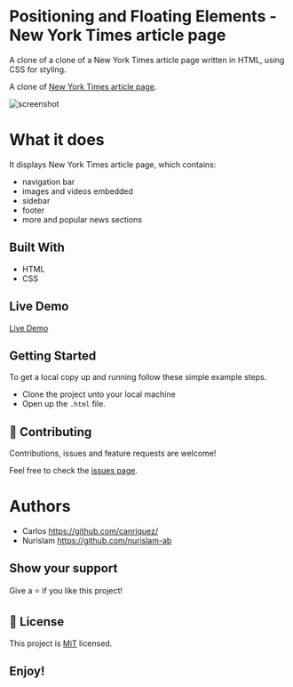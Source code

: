 # Positioning and Floating Elements - New York Times article page

 A clone of a clone of a New York Times article page written in HTML, using CSS for styling.

A clone of [New York Times article page](https://www.nytimes.com/2014/03/18/science/space/detection-of-waves-in-space-buttresses-landmark-theory-of-big-bang.html).

![screenshot](https://github.com/nurislam-ab/positioning_and_floating_elements/blob/features_branch/screenshot.jpg)
			

# What it does

It displays New York Times article page, which contains:
- navigation bar
- images and videos embedded
- sidebar
- footer
- more and popular news sections


## Built With

- HTML
- CSS


## Live Demo

[Live Demo](https://nurislam-ab.github.io/positioning_and_floating_elements/index.html)

## Getting Started

To get a local copy up and running follow these simple example steps.
- Clone the project unto your local machine
- Open up the `.html` file.

## 🤝 Contributing

Contributions, issues and feature requests are welcome!

Feel free to check the [issues page](https://github.com/nurislam-ab/positioning_and_floating_elements/issues).

# Authors   

* Carlos https://github.com/canriquez/
* Nurislam https://github.com/nurislam-ab

## Show your support

Give a ⭐️ if you like this project!

## 📝 License

This project is [MiT](lic.url) licensed.

## Enjoy!